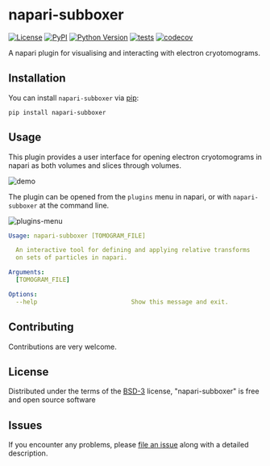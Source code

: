 # napari-subboxer

[![License](https://img.shields.io/pypi/l/napari-subboxer.svg?color=green)](https://github.com/alisterburt/napari-subboxer/raw/master/LICENSE)
[![PyPI](https://img.shields.io/pypi/v/napari-subboxer.svg?color=green)](https://pypi.org/project/napari-subboxer)
[![Python Version](https://img.shields.io/pypi/pyversions/napari-subboxer.svg?color=green)](https://python.org)
[![tests](https://github.com/alisterburt/napari-subboxer/workflows/tests/badge.svg)](https://github.com/alisterburt/napari-subboxer/actions)
[![codecov](https://codecov.io/gh/alisterburt/napari-subboxer/branch/master/graph/badge.svg)](https://codecov.io/gh/alisterburt/napari-subboxer)

A napari plugin for visualising and interacting with electron cryotomograms.


## Installation

You can install `napari-subboxer` via [pip]:

    pip install napari-subboxer

## Usage

This plugin provides a user interface for opening electron cryotomograms in 
napari as both volumes and slices through volumes.

![demo](https://user-images.githubusercontent.com/7307488/138575305-b05c4735-9c03-4629-bfb0-9612ea8f26fd.gif)

The plugin can be opened from the `plugins` menu in napari, or with 
`napari-subboxer` at the command line.

![plugins-menu](https://user-images.githubusercontent.com/7307488/138575015-00ea78d9-02c1-44bc-9034-0c0a7fa8d973.png)

```yaml
Usage: napari-subboxer [TOMOGRAM_FILE]

  An interactive tool for defining and applying relative transforms
  on sets of particles in napari.

Arguments:
  [TOMOGRAM_FILE]

Options:
  --help                          Show this message and exit.

```

## Contributing

Contributions are very welcome. 

## License

Distributed under the terms of the [BSD-3] license,
"napari-subboxer" is free and open source software

## Issues

If you encounter any problems, please [file an issue] along with a detailed description.

[napari]: https://github.com/napari/napari
[Cookiecutter]: https://github.com/audreyr/cookiecutter
[@napari]: https://github.com/napari
[MIT]: http://opensource.org/licenses/MIT
[BSD-3]: http://opensource.org/licenses/BSD-3-Clause
[GNU GPL v3.0]: http://www.gnu.org/licenses/gpl-3.0.txt
[GNU LGPL v3.0]: http://www.gnu.org/licenses/lgpl-3.0.txt
[Apache Software License 2.0]: http://www.apache.org/licenses/LICENSE-2.0
[Mozilla Public License 2.0]: https://www.mozilla.org/media/MPL/2.0/index.txt
[cookiecutter-napari-plugin]: https://github.com/napari/cookiecutter-napari-plugin

[file an issue]: https://github.com/alisterburt/napari-subboxer/issues

[napari]: https://github.com/napari/napari
[tox]: https://tox.readthedocs.io/en/latest/
[pip]: https://pypi.org/project/pip/
[PyPI]: https://pypi.org/
